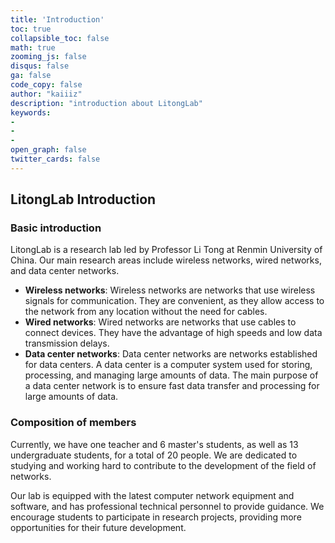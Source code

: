 ```yaml
---
title: 'Introduction'
toc: true 
collapsible_toc: false
math: true
zooming_js: false
disqus: false 
ga: false 
code_copy: false
author: "kaiiiz"
description: "introduction about LitongLab"
keywords:
-
-
- 
open_graph: false
twitter_cards: false
---
```


## LitongLab Introduction

### Basic introduction

LitongLab is a research lab led by Professor Li Tong at Renmin University of China. Our main research areas include wireless networks, wired networks, and data center networks.

- **Wireless networks**: Wireless networks are networks that use wireless signals for communication. They are convenient, as they allow access to the network from any location without the need for cables.
- **Wired networks**: Wired networks are networks that use cables to connect devices. They have the advantage of high speeds and low data transmission delays.
- **Data center networks**: Data center networks are networks established for data centers. A data center is a computer system used for storing, processing, and managing large amounts of data. The main purpose of a data center network is to ensure fast data transfer and processing for large amounts of data.

### Composition of members

Currently, we have one teacher and 6 master's students, as well as 13 undergraduate students, for a total of 20 people. We are dedicated to studying and working hard to contribute to the development of the field of networks.

Our lab is equipped with the latest computer network equipment and software, and has professional technical personnel to provide guidance. We encourage students to participate in research projects, providing more opportunities for their future development.
